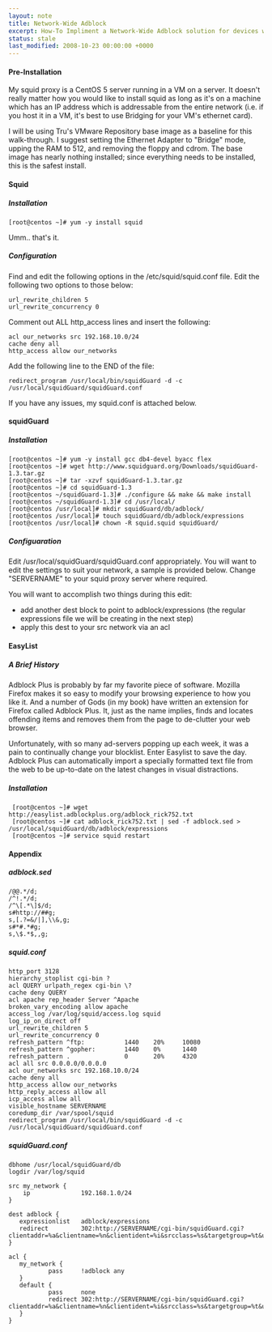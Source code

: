```yaml
---
layout: note
title: Network-Wide Adblock
excerpt: How-To Impliment a Network-Wide Adblock solution for devices which cannot benefit from browser based adblocking.
status: stale
last_modified: 2008-10-23 00:00:00 +0000
---
```

#### Pre-Installation

My squid proxy is a CentOS 5 server running in a VM on a server. It doesn't really matter how you would like to install squid as long as it's on a machine which has an IP address which is addressable from the entire network (i.e. if you host it in a VM, it's best to use Bridging for your VM's ethernet card).

I will be using Tru's VMware Repository base image as a baseline for this walk-through. I suggest setting the Ethernet Adapter to "Bridge" mode, upping the RAM to 512, and removing the floppy and cdrom. The base image has nearly nothing installed; since everything needs to be installed, this is the safest install.

#### Squid

##### Installation
    [root@centos ~]# yum -y install squid

Umm.. that's it.

##### Configuration

Find and edit the following options in the /etc/squid/squid.conf file.
Edit the following two options to those below:

    url_rewrite_children 5
    url_rewrite_concurrency 0

Comment out ALL http_access lines and insert the following:

    acl our_networks src 192.168.10.0/24
    cache deny all
    http_access allow our_networks

Add the following line to the END of the file:

    redirect_program /usr/local/bin/squidGuard -d -c /usr/local/squidGuard/squidGuard.conf


If you have any issues, my squid.conf is attached below.

#### squidGuard

##### Installation
    [root@centos ~]# yum -y install gcc db4-devel byacc flex
    [root@centos ~]# wget http://www.squidguard.org/Downloads/squidGuard-1.3.tar.gz
    [root@centos ~]# tar -xzvf squidGuard-1.3.tar.gz
    [root@centos ~]# cd squidGuard-1.3
    [root@centos ~/squidGuard-1.3]# ./configure && make && make install
    [root@centos ~/squidGuard-1.3]# cd /usr/local/
    [root@centos /usr/local]# mkdir squidGuard/db/adblock/
    [root@centos /usr/local]# touch squidGuard/db/adblock/expressions
    [root@centos /usr/local]# chown -R squid.squid squidGuard/

##### Configuaration

Edit /usr/local/squidGuard/squidGuard.conf appropriately. You will want to edit the settings to suit your network, a sample is provided below. Change "SERVERNAME" to your squid proxy server where required.

You will want to accomplish two things during this edit:

 * add another dest block to point to adblock/expressions (the regular expressions file we will be creating in the next step)
 * apply this dest to your src network via an acl

#### EasyList

##### A Brief History

Adblock Plus is probably by far my favorite piece of software. Mozilla Firefox makes it so easy to modify your browsing experience to how you like it. And a number of Gods (in my book) have written an extension for Firefox called Adblock Plus. It, just as the name implies, finds and locates offending items and removes them from the page to de-clutter your web browser.

Unfortunately, with so many ad-servers popping up each week, it was a pain to continually change your blocklist. Enter Easylist to save the day. Adblock Plus can automatically import a specially formatted text file from the web to be up-to-date on the latest changes in visual distractions.

##### Installation
     [root@centos ~]# wget http://easylist.adblockplus.org/adblock_rick752.txt
     [root@centos ~]# cat adblock_rick752.txt | sed -f adblock.sed > /usr/local/squidGuard/db/adblock/expressions
     [root@centos ~]# service squid restart

#### Appendix

##### adblock.sed

    /@@.*/d;
    /^!.*/d;
    /^\[.*\]$/d;
    s#http://##g;
    s,[.?=&/|],\\&,g;
    s#*#.*#g;
    s,\$.*$,,g;

##### squid.conf

    http_port 3128
    hierarchy_stoplist cgi-bin ?
    acl QUERY urlpath_regex cgi-bin \?
    cache deny QUERY
    acl apache rep_header Server ^Apache
    broken_vary_encoding allow apache
    access_log /var/log/squid/access.log squid
    log_ip_on_direct off
    url_rewrite_children 5
    url_rewrite_concurrency 0
    refresh_pattern ^ftp:           1440    20%     10080
    refresh_pattern ^gopher:        1440    0%      1440
    refresh_pattern .               0       20%     4320
    acl all src 0.0.0.0/0.0.0.0
    acl our_networks src 192.168.10.0/24
    cache deny all
    http_access allow our_networks
    http_reply_access allow all
    icp_access allow all
    visible_hostname SERVERNAME
    coredump_dir /var/spool/squid
    redirect_program /usr/local/bin/squidGuard -d -c /usr/local/squidGuard/squidGuard.conf

##### squidGuard.conf

    dbhome /usr/local/squidGuard/db
    logdir /var/log/squid

    src my_network {
        ip              192.168.1.0/24
    }

    dest adblock {
       expressionlist   adblock/expressions
       redirect         302:http://SERVERNAME/cgi-bin/squidGuard.cgi?clientaddr=%a&clientname=%n&clientident=%i&srcclass=%s&targetgroup=%t&url=%u
    }

    acl {
       my_network {
               pass     !adblock any
       }
       default {
               pass     none
               redirect 302:http://SERVERNAME/cgi-bin/squidGuard.cgi?clientaddr=%a&clientname=%n&clientident=%i&srcclass=%s&targetgroup=%t&url=%u
       }
    }

